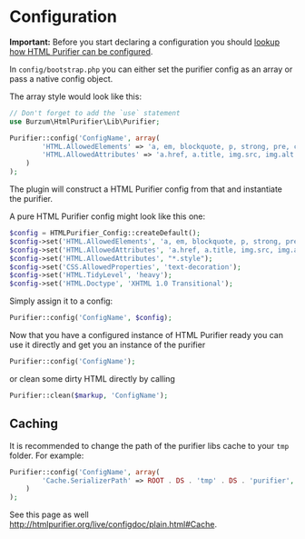 # Configuration

**Important:** Before you start declaring a configuration you should [lookup how HTML Purifier can be configured](http://htmlpurifier.org/docs).

In `config/bootstrap.php` you can either set the purifier config as an array or pass a native config object.

The array style would look like this:

```php
// Don't forget to add the `use` statement
use Burzum\HtmlPurifier\Lib\Purifier;

Purifier::config('ConfigName', array(
        'HTML.AllowedElements' => 'a, em, blockquote, p, strong, pre, code, span,ul,ol,li,img',
        'HTML.AllowedAttributes' => 'a.href, a.title, img.src, img.alt'
    )
);
```

The plugin will construct a HTML Purifier config from that and instantiate the purifier.

A pure HTML Purifier config might look like this one:

```php
$config = HTMLPurifier_Config::createDefault();
$config->set('HTML.AllowedElements', 'a, em, blockquote, p, strong, pre, code, span,ul,ol,li,img');
$config->set('HTML.AllowedAttributes', 'a.href, a.title, img.src, img.alt');
$config->set('HTML.AllowedAttributes', "*.style");
$config->set('CSS.AllowedProperties', 'text-decoration');
$config->set('HTML.TidyLevel', 'heavy');
$config->set('HTML.Doctype', 'XHTML 1.0 Transitional');
```

Simply assign it to a config:

```php
Purifier::config('ConfigName', $config);
```

Now that you have a configured instance of HTML Purifier ready you can use it directly and get you an instance of the purifier

```php
Purifier::config('ConfigName');
```

or clean some dirty HTML directly by calling

```php
Purifier::clean($markup, 'ConfigName');
```

## Caching ###

It is recommended to change the path of the purifier libs cache to your `tmp` folder. For example:

```php
Purifier::config('ConfigName', array(
        'Cache.SerializerPath' => ROOT . DS . 'tmp' . DS . 'purifier',
    )
);
```

See this page as well http://htmlpurifier.org/live/configdoc/plain.html#Cache.
